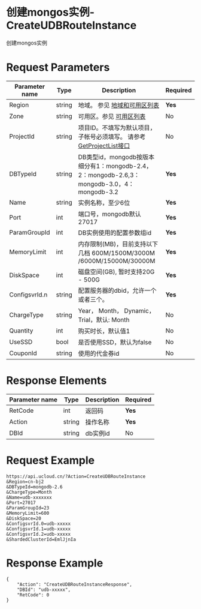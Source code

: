 # 创建mongos实例-CreateUDBRouteInstance

创建mongos实例

# Request Parameters
|Parameter name|Type|Description|Required|
|---|---|---|---|
|Region|string|地域。 参见 [地域和可用区列表](api/summary/regionlist)|**Yes**|
|Zone|string|可用区。参见 [可用区列表](api/summary/regionlist)|No|
|ProjectId|string|项目ID。不填写为默认项目，子帐号必须填写。 请参考[GetProjectList接口](api/summary/get_project_list)|No|
|DBTypeId|string|DB类型id，mongodb按版本细分有1：mongodb-2.4，2：mongodb-2.6,3：mongodb-3.0，4：mongodb-3.2|**Yes**|
|Name|string|实例名称，至少6位|**Yes**|
|Port|int|端口号，mongodb默认27017|**Yes**|
|ParamGroupId|int|DB实例使用的配置参数组id|**Yes**|
|MemoryLimit|int|内存限制(MB)，目前支持以下几档 600M/1500M/3000M /6000M/15000M/30000M|**Yes**|
|DiskSpace|int|磁盘空间(GB), 暂时支持20G - 500G|**Yes**|
|ConfigsvrId.n|string|配置服务器的dbid，允许一个或者三个。|**Yes**|
|ChargeType|string|Year， Month， Dynamic，Trial，默认: Month|No|
|Quantity|int|购买时长，默认值1|No|
|UseSSD|bool|是否使用SSD，默认为false|No|
|CouponId|string|使用的代金券id|No|

# Response Elements
|Parameter name|Type|Description|Required|
|---|---|---|---|
|RetCode|int|返回码|**Yes**|
|Action|string|操作名称|**Yes**|
|DBId|string|db实例id|No|

# Request Example
```
https://api.ucloud.cn/?Action=CreateUDBRouteInstance
&Region=cn-bj2
&DBTypeId=mongodb-2.6
&ChargeType=Month   
&Name=udb-xxxxxxx
&Port=27017
&ParamGroupId=23
&MemoryLimit=600
&DiskSpace=20
&ConfigsvrId.0=udb-xxxxx
&ConfigsvrId.1=udb-xxxxx
&ConfigsvrId.2=udb-xxxxx
&ShardedClusterId=EmlJjnIa
```

# Response Example
```
{
    "Action": "CreateUDBRouteInstanceResponse", 
    "DBId": "udb-xxxxx", 
    "RetCode": 0
}
```

